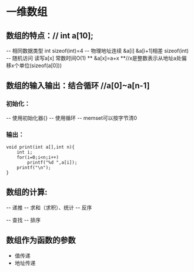 # 一维数组
## 	数组的特点：// int a[10];
--	相同数据类型 int sizeof(int)=4
--	物理地址连续 &a[i] &a[i+1]相差 sizeof(int)
--	随机访问 读写a[x]  常数时间O(1)
** &a[x]=a+x **//x是整数表示从地址a处偏移x个单位(sizeof(a[0]))
##	数组的输入输出：结合循环 //a[0]~a[n-1]
###	初始化：
--	使用初始化器{}
--	使用循环
--	memset可以按字节清0
###	输出：
```
void print(int a[],int n){
    int i;
    for(i=0;i<n;i++)
        printf("%d ",a[i]);
    printf("\n");
}
```	
##	数组的计算:
--	递推
--	求和（求积）、统计
--	反序

--  查找
--	排序

## 数组作为函数的参数
- 值传递
- 地址传递
	
